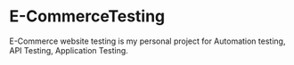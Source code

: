 # E-CommerceTesting
E-Commerce website testing is my personal project for Automation testing, API Testing, Application Testing.

